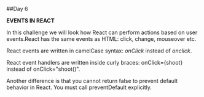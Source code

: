 ##Day 6

**EVENTS IN REACT**

In this challenge we will look how React can perform actions based on user events.React has the same events as HTML: click, change, mouseover etc.

React events are written in camelCase syntax:
*onClick* instead of *onclick*.

React event handlers are written inside curly braces:
onClick={shoot}  instead of onClick="shoot()".

Another difference is that you cannot return false to prevent default behavior in React. You must call preventDefault explicitly.



